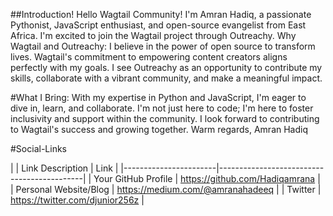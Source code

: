 ##Introduction!
Hello Wagtail Community!
I'm Amran Hadiq, a passionate Pythonist, JavaScript enthusiast, and open-source evangelist from East Africa. I'm excited to join the Wagtail project through Outreachy.
Why Wagtail and Outreachy:
I believe in the power of open source to transform lives. Wagtail's commitment to empowering content creators aligns perfectly with my goals. I see Outreachy as an opportunity to contribute my skills, collaborate with a vibrant community, and make a meaningful impact.

#What I Bring:
With my expertise in Python and JavaScript, I'm eager to dive in, learn, and collaborate. I'm not just here to code; I'm here to foster inclusivity and support within the community.
I look forward to contributing to Wagtail's success and growing together.
Warm regards,
Amran Hadiq

#Social-Links


| | Link Description      | Link                                      |
|-----------------------|--------------------------------------------|
| Your GitHub Profile   | https://github.com/Hadiqamrana            |
| Personal Website/Blog | https://medium.com/@amranahadeeq               |
| Twitter               | https://twitter.com/djunior256z            |
